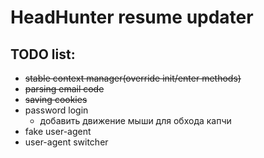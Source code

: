 # HeadHunter resume updater

## TODO list:
- ~~stable context manager(override init/enter methods)~~ 
- ~~parsing email code~~
- ~~saving cookies~~
- password login
    - добавить движение мыши для обхода капчи 
- fake user-agent
- user-agent switcher
